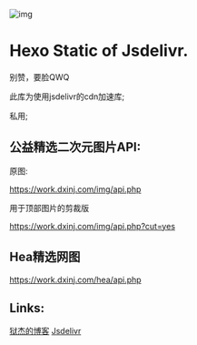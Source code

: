 ![img](https://cdn.jsdelivr.net/gh/obent/cdn@1.5/img/cover/001cut.jpg)

# Hexo Static of Jsdelivr.
别赞，要脸QWQ

此库为使用jsdelivr的cdn加速库;

私用;

## 公益精选二次元图片API:

原图:

https://work.dxinj.com/img/api.php

用于顶部图片的剪裁版

https://work.dxinj.com/img/api.php?cut=yes

## Hea精选网图

https://work.dxinj.com/hea/api.php

## Links:

[狱杰的博客](https://yujienb.cn/)
[Jsdelivr](https://www.jsdelivr.com/)